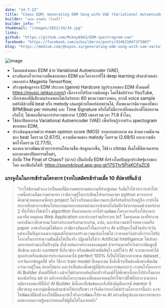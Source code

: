 ```yaml
---
date: "14-7-22"
title: "Chaos EDM: Generating EDM Song with VAE (Variational Autoencoder) Spectrogram"
builder: "ณยศ สุวัฒโน (ไมค์กี้)"
builder_info: ""
thumbnail: "/images/2022/34/34.jpg"
links:
github: "https://github.com/Mikey8943/EDM-spectrogram-vae"
facebook: "https://facebook.com/aibuildersx/posts/414621047373007"
blog: "https://medium.com/@nayos.su/generating-edm-song-with-vae-variational-autoencoder-spectrogram-eb6dcd5fc4b8"
---
```


![image](/images/2022/34/34.jpg)

- โมเดลแต่งเพลง EDM ด้วย Variational Autoencoder (VAE),
- แรงบันดาลใจการความชื่นชอบเพลง EDM และโครงการที่ใช้ deep learning เข้ามาช่วยแต่งเพลงอย่าง Magenta Tensorflow,
- สร้างชุดข้อมูลจาก EDM ประเภท (genre) Hardcore (ดูประเภทของ EDM ทั้งหมดที่ https://music.ishkur.com/) เนื่องจากได้รับความนิยมสูง โดยใช้คลิปจาก YouTube,
- เลือกเพลงที่มีเสียงคนร้องเพลงไม่เกินร้อยละ 60 ของความยาวเพลง, หากมี voice sample แต่ยังมีช่วงที่มี beat หรือ melody เล่นอยู่ด้วยก็พอปล่อยผ่านได้, ทั้งเพลงควรมีความคงที่ของ BPM(Beat per minute) และ Time Signature หรือไม่ได้มีการเปลี่ยนแปลงที่ไม่บ่อยจนเกินไป; ได้เพลงที่ผ่านการทำความสะอาด 1,090 เพลงรวมเวลา 71.8 ชั่วโมง,
- ใช้สถาปัตยกรรม Variational Autoencoder (VAE) เพื่อเรียนรู้การสร้าง spectogram ของเพลง EDM,
- ประเมินคุณภาพด้วย mean opinion score (MOS) จากแบบสอบถาม คน ด้านความชัดเจนของ beat โดยรวม (2.67/5), ความชัดเจนของ melody โดยรวม (2.69/5) และความพึงพอใจโดยรวม (2.77/5),
- มองแนวทางพัฒนาด้วยการเทรนให้นานขึ้น-ข้อมูลมากขึ้น, ใช้ช่วง climax ที่เมโลดี้ชัดเจนเทรน และลองสถาปัตยกรรมใหม่ๆ,
- อัลบั้ม The Final of Chaos? (น่าจะ) เป็นอัลบั้ม EDM ที่สร้างโดยปัญญาประดิษฐ์แรกของไทย ลองฟังกันได้ที่: https://soundcloud.app.goo.gl/17SThr5PisKCFaZC6

### แรงจูงในในการเข้าร่วมโครงการ (จากใบสมัครเข้าร่วมเมื่อ 10 สัปดาห์ที่แล้ว)

> "เราให้นิยามตัวเองว่าเป็นคนที่มีความพยายามต่องานที่ทำอยู่เสมอ จึงมั่นใจได้ว่าเราจะทำโปรเจคนี้อย่างเต็มความสามารถ เรามีความรู้ในการเขียนโปรแกรมภาษา python มาจากการศึกษาด้วยตนเองเพื่อทำ project ในโรงเรียนและมีความกระตือรือร้นที่จะเรียนรู้อีก เรายังได้ทำการศึกษาการเขียนโปรแกรมมาหลากหลายผ่านการเข้าค่ายโอลิมปิกวิชาการคอมพิวเตอร์ค่าย 2 ที่ทำให้เราได้เข้าใจ algorithm ที่หลากหลาย เราได้ร่วมพัฒนาโครงการเครื่องให้อาหารแมวที่ควบคุมบน Web Application และทำงานร่วมกับระบบ IoT โดยตลอดเวลาที่ทำงานเหล่านั้นเราศึกษาบนเว็บต่างประเทศจึงสามารถอ่าน, แปล, และทำความเข้าใจบทความหรือ paper ภาษาอังกฤษได้ดีมาก เรามีแรงบันดาลใจในการสร้าง AI แก้ปัญหาในชีวิตประจำวัน แม้จะเป็นปัญหาเฉพาะกลุ่มแต่ก็สามารถสร้างความแปลกใหม่ได้ เราคาดหวังอย่างยิ่งว่าจะได้รับโอกาสในการทำความฝันนั้นให้เป็นจริง  ปฏิเสธไม่ได้ว่า Artificial Intelligence ได้เข้ามาบทบาทอย่างมากในปัจจุบัน ทั้งช่วยย่นการทำงานของมนุษย์ ช่วยจำแนกหรือวิเคราะห์ข้อมูลที่ซับซ้อน แนะนำ content ที่เกี่ยวข้อง หรือแม้แต่ช่วยตัดสินใจ แต่ก็ใช่ว่า AI จะสามารถทำได้ทุกอย่างหรือแม้แต่การทำงานออกมาได้ perfect 100% ก็เป็นไปได้ยากหากขาด dataset , การจัดการข้อมูลที่ดี หรือ วิธีการ train model ที่เหมาะสม ซึ่งสิ่งนี้จำเป็นต้องศึกษาเพิ่มเติมกว่าความรู้ในม.ปลายไปมาก และจำเป็นต้องพึ่งพาผู้ที่มีประสบการณ์มากกว่า  เราสนใจโครงการ AI Builder ตั้งแต่ปีที่แล้ว แม้จะไม่ผ่านรอบคัดเลือกตัวจริงแต่ก็ได้ศึกษาเนื้อหาไปบ้างในแบบของนักเรียน sit-in หลังจากเห็นโครงงานของเพื่อนหลายคนก็ทำให้เรามีไฟที่อยากจะมาลองสมัครรอบของปีนี้อีก! AI Builder มีเนื้อหาที่เข้มข้นและสิ่งที่สำคัญคือการมี mentor ที่เชี่ยวชาญ และกลุ่มเพื่อนเข้ามาช่วยให้คำปรึกษา เราจึงคิดว่าหากได้เข้าร่วมโครงการนี้แล้ว คงจะได้พัฒนาฝีมือตัวเองให้ดีขึ้นและเข้าใจถึงการพัฒนาโปรเจค AI อย่างเต็มรูปแบบจนอาจสามารถตกตะกอนความรู้และถ่ายทอดให้ผู้อื่นได้ในภายหลัง"